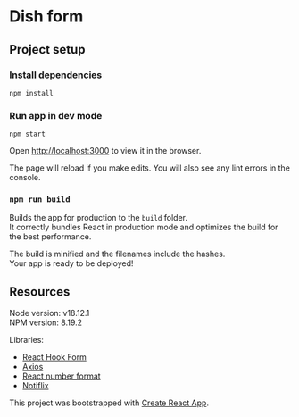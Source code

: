 # Dish form

## Project setup

### Install dependencies

`npm install`

### Run app in dev mode

`npm start`

Open [http://localhost:3000](http://localhost:3000) to view it in the browser.

The page will reload if you make edits.
You will also see any lint errors in the console.

### `npm run build`

Builds the app for production to the `build` folder.\
It correctly bundles React in production mode and optimizes the build for the best performance.

The build is minified and the filenames include the hashes.\
Your app is ready to be deployed!

## Resources

Node version: v18.12.1  
NPM version: 8.19.2

Libraries:

- [React Hook Form](https://react-hook-form.com/)
- [Axios](https://axios-http.com/)
- [React number format](https://github.com/s-yadav/react-number-format#readme)
- [Notiflix](https://notiflix.github.io/)

This project was bootstrapped with [Create React App](https://github.com/facebook/create-react-app).
